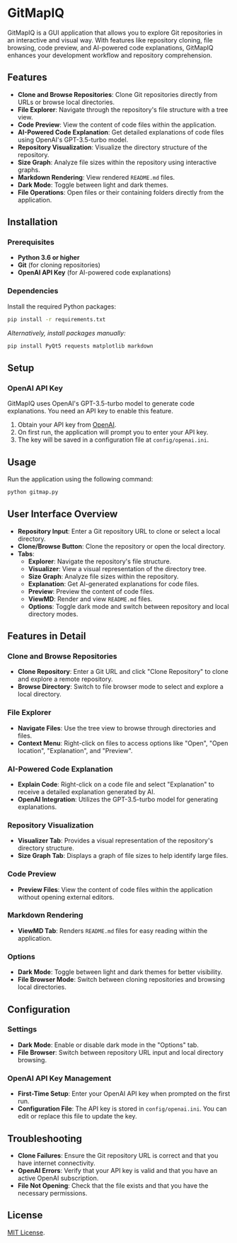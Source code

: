 # GitMapIQ

GitMapIQ is a GUI application that allows you to explore Git repositories in an interactive and visual way. With features like repository cloning, file browsing, code preview, and AI-powered code explanations, GitMapIQ enhances your development workflow and repository comprehension.

## Features

- **Clone and Browse Repositories**: Clone Git repositories directly from URLs or browse local directories.
- **File Explorer**: Navigate through the repository's file structure with a tree view.
- **Code Preview**: View the content of code files within the application.
- **AI-Powered Code Explanation**: Get detailed explanations of code files using OpenAI's GPT-3.5-turbo model.
- **Repository Visualization**: Visualize the directory structure of the repository.
- **Size Graph**: Analyze file sizes within the repository using interactive graphs.
- **Markdown Rendering**: View rendered `README.md` files.
- **Dark Mode**: Toggle between light and dark themes.
- **File Operations**: Open files or their containing folders directly from the application.

## Installation

### Prerequisites

- **Python 3.6 or higher**
- **Git** (for cloning repositories)
- **OpenAI API Key** (for AI-powered code explanations)

### Dependencies

Install the required Python packages:

```bash
pip install -r requirements.txt
```

*Alternatively, install packages manually:*

```bash
pip install PyQt5 requests matplotlib markdown
```

## Setup

### OpenAI API Key

GitMapIQ uses OpenAI's GPT-3.5-turbo model to generate code explanations. You need an API key to enable this feature.

1. Obtain your API key from [OpenAI](https://platform.openai.com/account/api-keys).
2. On first run, the application will prompt you to enter your API key.
3. The key will be saved in a configuration file at `config/openai.ini`.

## Usage

Run the application using the following command:

```bash
python gitmap.py
```

## User Interface Overview

- **Repository Input**: Enter a Git repository URL to clone or select a local directory.
- **Clone/Browse Button**: Clone the repository or open the local directory.
- **Tabs**:
  - **Explorer**: Navigate the repository's file structure.
  - **Visualizer**: View a visual representation of the directory tree.
  - **Size Graph**: Analyze file sizes within the repository.
  - **Explanation**: Get AI-generated explanations for code files.
  - **Preview**: Preview the content of code files.
  - **ViewMD**: Render and view `README.md` files.
  - **Options**: Toggle dark mode and switch between repository and local directory modes.

## Features in Detail

### Clone and Browse Repositories

- **Clone Repository**: Enter a Git URL and click "Clone Repository" to clone and explore a remote repository.
- **Browse Directory**: Switch to file browser mode to select and explore a local directory.

### File Explorer

- **Navigate Files**: Use the tree view to browse through directories and files.
- **Context Menu**: Right-click on files to access options like "Open", "Open location", "Explanation", and "Preview".

### AI-Powered Code Explanation

- **Explain Code**: Right-click on a code file and select "Explanation" to receive a detailed explanation generated by AI.
- **OpenAI Integration**: Utilizes the GPT-3.5-turbo model for generating explanations.

### Repository Visualization

- **Visualizer Tab**: Provides a visual representation of the repository's directory structure.
- **Size Graph Tab**: Displays a graph of file sizes to help identify large files.

### Code Preview

- **Preview Files**: View the content of code files within the application without opening external editors.

### Markdown Rendering

- **ViewMD Tab**: Renders `README.md` files for easy reading within the application.

### Options

- **Dark Mode**: Toggle between light and dark themes for better visibility.
- **File Browser Mode**: Switch between cloning repositories and browsing local directories.

## Configuration

### Settings

- **Dark Mode**: Enable or disable dark mode in the "Options" tab.
- **File Browser**: Switch between repository URL input and local directory browsing.

### OpenAI API Key Management

- **First-Time Setup**: Enter your OpenAI API key when prompted on the first run.
- **Configuration File**: The API key is stored in `config/openai.ini`. You can edit or replace this file to update the key.

## Troubleshooting

- **Clone Failures**: Ensure the Git repository URL is correct and that you have internet connectivity.
- **OpenAI Errors**: Verify that your API key is valid and that you have an active OpenAI subscription.
- **File Not Opening**: Check that the file exists and that you have the necessary permissions.

## License

[MIT License](LICENSE).
